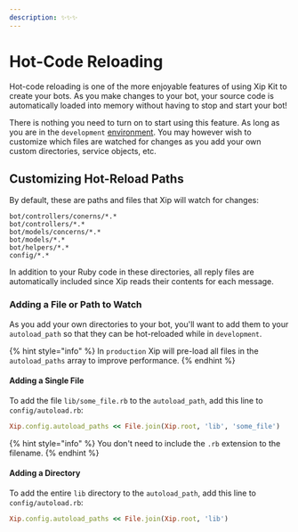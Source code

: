 ```yaml
---
description: ✨✨✨
---
```


# Hot-Code Reloading

Hot-code reloading is one of the more enjoyable features of using Xip Kit to create your bots. As you make changes to your bot, your source code is automatically loaded into memory without having to stop and start your bot!

There is nothing you need to turn on to start using this feature. As long as you are in the `development` [environment](../basics.md#environments). You may however wish to customize which files are watched for changes as you add your own custom directories, service objects, etc.

## Customizing Hot-Reload Paths

By default, these are paths and files that Xip will watch for changes:

```text
bot/controllers/conerns/*.*
bot/controllers/*.*
bot/models/concerns/*.*
bot/models/*.*
bot/helpers/*.*
config/*.*
```

In addition to your Ruby code in these directories, all reply files are automatically included since Xip reads their contents for each message.

### Adding a File or Path to Watch

As you add your own directories to your bot, you'll want to add them to your `autoload_path` so that they can be hot-reloaded while in `development`. 

{% hint style="info" %}
In `production` Xip will pre-load all files in the `autoload_paths` array to improve performance.
{% endhint %}

#### Adding a Single File

To add the file `lib/some_file.rb` to the `autoload_path`, add this line to `config/autoload.rb`:

```ruby
Xip.config.autoload_paths << File.join(Xip.root, 'lib', 'some_file')
```

{% hint style="info" %}
You don't need to include the `.rb` extension to the filename.
{% endhint %}

#### Adding a Directory

To add the entire `lib` directory to the `autoload_path`, add this line to `config/autoload.rb`:

```ruby
Xip.config.autoload_paths << File.join(Xip.root, 'lib')
```

